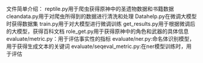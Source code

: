 文件简单介绍：
reptile.py用于爬虫获得原神中的圣遗物数据和书籍数据
cleandata.py用于对爬虫所得到的数据进行清洗和处理
Datahelp.py在微调大模型时获得数据集
train.py用于对大模型进行微调训练
get_results.py用于根据微调后的大模型，获得百科文档
role_get.py用于获得原神中的角色和武器的具体信息
evaluate/metric.py：用于评估事实性的指标
evaluate/ner.py:命名体识别模型，用于获得生成文本的关键词
evaluate/seqeval_metric.py:在ner模型训练时，用于评估
